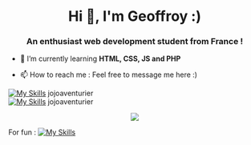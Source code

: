<h1 align="center">Hi 👋, I'm Geoffroy :)</h1>
<h3 align="center">An enthusiast web development student from France !</h3>

- 🌱 I’m currently learning **HTML, CSS, JS and PHP**

- 📫 How to reach me : Feel free to message me here :)

[![My Skills](https://skillicons.dev/icons?i=linkedin)](https://skillicons.dev ) jojoaventurier <br>
[![My Skills](https://skillicons.dev/icons?i=discord)](https://skillicons.dev ) jojoaventurier <br>


<p align="center">
  <a href="https://skillicons.dev">
    <img src="https://skillicons.dev/icons?i=git,html,css,js,php" />
  </a>
</p>

For fun : [![My Skills](https://skillicons.dev/icons?i=ableton,logic)](https://skillicons.dev)
<!---
Jojoaventurier/Jojoaventurier is a ✨ special ✨ repository because its `README.md` (this file) appears on your GitHub profile.
You can click the Preview link to take a look at your changes.
--->
